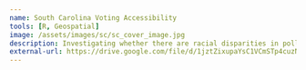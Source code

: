 ```yaml
---
name: South Carolina Voting Accessibility
tools: [R, Geospatial]
image: /assets/images/sc/sc_cover_image.jpg
description: Investigating whether there are racial disparities in polling place accessibility in South Carolina.
external-url: https://drive.google.com/file/d/1jztZixupaYsC1VCmSTp4cuzNMqgh7ObI/view?usp=sharing
---
```


